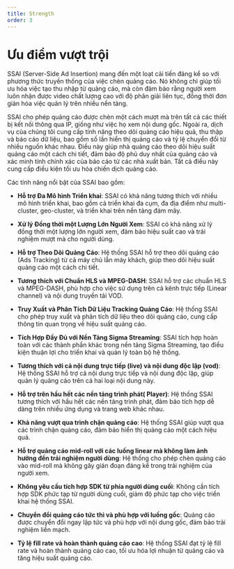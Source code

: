 ```yaml
---
title: Strength
order: 3
---
```

# Ưu điểm vượt trội

SSAI (Server-Side Ad Insertion) mang đến một loạt cải tiến đáng kể so với phương thức truyền thống của việc chèn quảng cáo. Nó không chỉ giúp tối ưu hóa việc tạo thu nhập từ quảng cáo, mà còn đảm bảo rằng người xem luôn nhận được video chất lượng cao với độ phân giải liên tục, đồng thời đơn giản hóa việc quản lý trên nhiều nền tảng.

SSAI cho phép quảng cáo được chèn một cách mượt mà trên tất cả các thiết bị kết nối thông qua IP, giống như việc họ xem nội dung gốc. Ngoài ra, dịch vụ của chúng tôi cung cấp tính năng theo dõi quảng cáo hiệu quả, thu thập và báo cáo dữ liệu, bao gồm số lần hiển thị quảng cáo và tỷ lệ chuyển đổi từ nhiều nguồn khác nhau. Điều này giúp nhà quảng cáo theo dõi hiệu suất quảng cáo một cách chi tiết, đảm bảo độ phủ duy nhất của quảng cáo và xác minh tính chính xác của báo cáo từ các nhà xuất bản. Tất cả điều này cung cấp điều kiện tối ưu hóa chiến dịch quảng cáo.

Các tính năng nổi bật của SSAI bao gồm:

* **Hỗ trợ Đa Mô hình Triển khai**: SSAI có khả năng tương thích với nhiều mô hình triển khai, bao gồm cả triển khai đa cụm, đa địa điểm như multi-cluster, geo-cluster, và triển khai trên nền tảng đám mây.

* **Xử lý Đồng thời một Lượng Lớn Người Xem**: SSAI có khả năng xử lý đồng thời một lượng lớn người xem, đảm bảo hiệu suất cao và trải nghiệm mượt mà cho người dùng.

* **Hỗ trợ Theo Dõi Quảng Cáo**: Hệ thống SSAI hỗ trợ theo dõi quảng cáo (Ads Tracking) từ cả máy chủ lẫn máy khách, giúp theo dõi hiệu suất quảng cáo một cách chi tiết.

* **Tương thích với Chuẩn HLS và MPEG-DASH**: SSAI hỗ trợ các chuẩn HLS và MPEG-DASH, phù hợp cho việc sử dụng trên cả kênh trực tiếp (Linear channel) và nội dung truyền tải VOD.

* **Truy Xuất và Phân Tích Dữ Liệu Tracking Quảng Cáo**: Hệ thống SSAI cho phép truy xuất và phân tích dữ liệu theo dõi quảng cáo, cung cấp thông tin quan trọng về hiệu suất quảng cáo.

* **Tích Hợp Đầy Đủ với Nền Tảng Sigma Streaming**: SSAI tích hợp hoàn toàn với các thành phần khác trong nền tảng Sigma Streaming, tạo điều kiện thuận lợi cho triển khai và quản lý toàn bộ hệ thống.

* **Tương thích với cả nội dung trực tiếp (live) và nội dung độc lập (vod)**: Hệ thống SSAI hỗ trợ cả nội dung trực tiếp và nội dung độc lập, giúp quản lý quảng cáo trên cả hai loại nội dung này.

* **Hỗ trợ trên hầu hết các nền tảng trình phát( Player)**: Hệ thống SSAI tương thích với hầu hết các nền tảng trình phát, đảm bảo tích hợp dễ dàng trên nhiều ứng dụng và trang web khác nhau.

* **Khả năng vượt qua trình chặn quảng cáo**: Hệ thống SSAI giúp vượt qua các trình chặn quảng cáo, đảm bảo hiển thị quảng cáo một cách hiệu quả.

* **Hỗ trợ quảng cáo mid-roll với các luồng linear mà không làm ảnh hưởng đến trải nghiệm người dùng**: Hệ thống cho phép chèn quảng cáo vào mid-roll mà không gây gián đoạn đáng kể trong trải nghiệm của người xem.

* **Không yêu cầu tích hợp SDK từ phía người dùng cuối**: Không cần tích hợp SDK phức tạp từ người dùng cuối, giảm độ phức tạp cho việc triển khai hệ thống SSAI.

* **Chuyển đổi quảng cáo tức thì và phù hợp với luồng gốc**: Quảng cáo được chuyển đổi ngay lập tức và phù hợp với nội dung gốc, đảm bảo trải nghiệm liền mạch.

* **Tỷ lệ fill rate và hoàn thành quảng cáo cao**: Hệ thống SSAI đạt tỷ lệ fill rate và hoàn thành quảng cáo cao, tối ưu hóa lợi nhuận từ quảng cáo và tăng hiệu suất quảng cáo.
